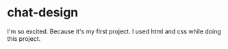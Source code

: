 # chat-design
I'm so excited. Because it's my first project. I used html and css while doing this project.
